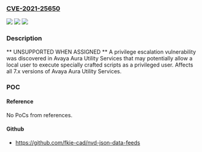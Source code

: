 ### [CVE-2021-25650](https://cve.mitre.org/cgi-bin/cvename.cgi?name=CVE-2021-25650)
![](https://img.shields.io/static/v1?label=Product&message=Avaya%20Aura%20Utility%20Services&color=blue)
![](https://img.shields.io/static/v1?label=Version&message=7.0.0.07.1.3.8%20&color=brighgreen)
![](https://img.shields.io/static/v1?label=Vulnerability&message=CWE-250&color=brighgreen)

### Description

** UNSUPPORTED WHEN ASSIGNED ** A privilege escalation vulnerability was discovered in Avaya Aura Utility Services that may potentially allow a local user to execute specially crafted scripts as a privileged user. Affects all 7.x versions of Avaya Aura Utility Services.

### POC

#### Reference
No PoCs from references.

#### Github
- https://github.com/fkie-cad/nvd-json-data-feeds

